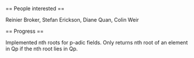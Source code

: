 == People interested ==

Reinier Broker, Stefan Erickson, Diane Quan, Colin Weir

== Progress ==

Implemented nth roots for p-adic fields.
Only returns nth root of an element in Qp if the nth root lies in Qp.
